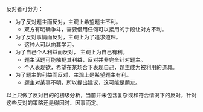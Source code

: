 反对者可分为：  
* 为了反对题主而反对，主观上希望题主不利。  
    + 双方有明确争斗，需要借用任何可以接用的手段让对方不利。
* 为了反对事情而反对，主观上为了追求道理。  
    + 这种人可以向其学习。  
* 为了自己个人利益而反对， 主观上为自己有利。  
    + 题主话题可能触犯其利益，反对并非完全针对题主。
    + 个人表现欲，希望在某场合下表现自己，题主成为被利用的道具。
* 为了题主的利益而反对，主观上是希望题主有利。  
    + 题主对某事不明，所以提出建议，这可能是朋友。



以上只做了反对目的的初级分析，当前并未包含复杂或和符合情况下的反对，针对这些反对的策略还是得因时、因事而定。


